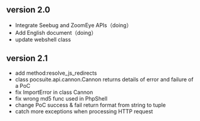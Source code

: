 
version 2.0
---------------
* Integrate Seebug and ZoomEye APIs（doing）
* Add English document（doing）
* update webshell class



version 2.1
--------------
* add method:resolve_js_redirects
* class pocsuite.api.cannon.Cannon returns details of  error and failure of a PoC
* fix ImportError in class Cannon
* fix wrong md5 func used in PhpShell
* change PoC success & fail return format from string to tuple
* catch more exceptions when processing HTTP request
